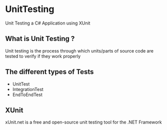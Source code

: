 # UnitTesting
Unit Testing a C# Application using XUnit

## What is Unit Testing ?
Unit testing is the process through which units/parts of source code are tested to verify if they work properly

## The different types of Tests
- UnitTest
- IntegrationTest
- EndToEndTest

## XUnit
xUnit.net is a free and open-source unit testing tool for the .NET Framework
